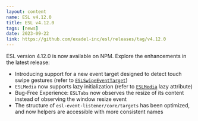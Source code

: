 ```yaml
---
layout: content
name: ESL v4.12.0
title: ESL v4.12.0
tags: [news]
date: 2023-09-22
link: https://github.com/exadel-inc/esl/releases/tag/v4.12.0
---
```


ESL version 4.12.0 is now available on NPM. Explore the enhancements in the latest release:

- Introducing support for a new event target designed to detect touch swipe gestures (refer to [`ESLSwipeEventTarget`](/core/esl-event-listener/#-esleventutilswipe))
- `ESLMedia` now supports lazy initialization (refer to [`ESLMedia`](/components/esl-media) lazy attribute)
- Bug-Free Experience: `ESLTabs` now observes the resize of its content instead of observing the window resize event
- The structure of `esl-event-listener/core/targets` has been optimized, and now helpers are accessible with more consistent names
